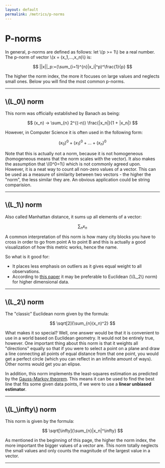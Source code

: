 ```yaml
---
layout: default
permalink: /metrics/p-norms
---
```


# P-norms

In general, p-norms are defined as follows: let \\(p >= 1\\) be a real number. The p-norm of vector \\(x = (x_1,...,x_n)\\) is:

$$
||x||_p:=(\sum_{i=1}^{n}|x_i|^p)^\frac{1}{p}
$$

The higher the norm index, the more it focuses on large values and neglects small ones.
Below you will find the most common p-norms.

---
## \\(L_0\\) norm

This norm was officially established by Banach as being:

$$
(x_n) → \sum_{n} 2^{(-n)} \frac{|x_n|}{1 + |x_n|}
$$

However, in Computer Science it is often used in the following form:

$$
(x_0)^0+(x_1)^0+...+(x_n)^0
$$

Note that this is actually not a norm, because it is not homogeneous (homogeneous means that the norm scales with the vector). It also makes the assumption that \\(0^0=1\\) which is not commonly agreed upon. 
However, it is a neat way to count all non-zero values of a vector. This can be used as a measure of similarity between two vectors - the higher the "norm", the less similar they are. An obvious application could be string comparision.

---
## \\(L_1\\) norm

Also called Manhattan distance, it sums up all elements of a vector:

$$
\sum_{n}x_n
$$

A common interpretation of this norm is how many city blocks you have to cross in order to go from point A to point B and this is actually a good visualization of how this metric works, hence the name. 

So what is it good for:
- It places less emphasis on outliers as it gives equal weight to all observations.
- According to [this paper](https://bib.dbvis.de/uploadedFiles/155.pdf) it may be preferable to Euclidean (\\(L_2\\) norm) for higher dimensional data.

---
## \\(L_2\\) norm

The "classic" Euclidean norm given by the formula:

$$
\sqrt[2]{\sum_{n}(x_n)^2}
$$

What makes it so special? Well, one answer would be that it is convenient to use in a world based on Euclidean geometry. It would not be entirely true, however. One important thing about this norm is that it weights all "directions" equally so that if you were to select a point on a plane and draw a line connecting all points of equal distance from that one point, you would get a perfect circle (which you can reflect in an infinite amount of ways). Other norms would get you an elipse.

In addition, this norm implements the least-squares estimation as predicted by the [Gauss-Markov theorem](https://en.wikipedia.org/wiki/Gauss%E2%80%93Markov_theorem#Statement). This means it can be used to find the best line that fits some given data points, if we were to use a **linear unbiased estimator**.

---
## \\(L_\infty\\) norm

This norm is given by the formula:

$$
\sqrt[\infty]{\sum_{n}|x_n|^\infty}
$$

As mentioned in the beginning of this page, the higher the norm index, the more important the bigger values of a vector are. This norm totally neglects the small values and only counts the magnitude of the largest value in a vector.

---